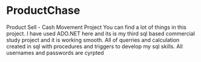 # ProductChase
Product Sell - Cash Movement Project
You can find a lot of things in this project. 
I have used ADO.NET here and its is my third sql based commercial study project and it is working smooth.
All of querries and calculation created in sql with procedures and triggers to develop my sql skills.
All usernames and passwords are cyrpted
